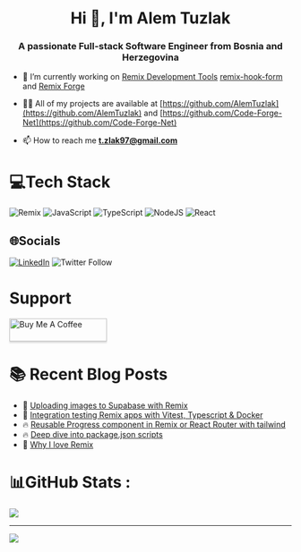 <h1 align="center">Hi 👋, I'm Alem Tuzlak</h1>
<h3 align="center">A passionate Full-stack Software Engineer from Bosnia and Herzegovina </h3>
 
- 🔭 I’m currently working on [Remix Development Tools](https://github.com/Code-Forge-Net/Remix-Dev-Tools) [remix-hook-form](https://github.com/Code-Forge-Net/remix-hook-form) and [Remix Forge](https://github.com/Code-Forge-Net/Remix-Forge)

- 👨‍💻 All of my projects are available at [https://github.com/AlemTuzlak](https://github.com/AlemTuzlak) and [https://github.com/Code-Forge-Net](https://github.com/Code-Forge-Net)

- 📫 How to reach me **t.zlak97@gmail.com**

# 💻Tech Stack
![Remix](https://img.shields.io/badge/Remix-212121?style=plastic&logo=remix&logoColor=white)  ![JavaScript](https://img.shields.io/badge/javascript-%23323330.svg?style=plastic&logo=javascript&logoColor=%23F7DF1E) ![TypeScript](https://img.shields.io/badge/typescript-%23007ACC.svg?style=plastic&logo=typescript&logoColor=white)    ![NodeJS](https://img.shields.io/badge/node.js-6DA55F?style=plastic&logo=node.js&logoColor=white)   ![React](https://img.shields.io/badge/react-%2320232a.svg?style=plastic&logo=react&logoColor=%2361DAFB)    

## 🌐Socials
[![LinkedIn](https://img.shields.io/badge/LinkedIn-%230077B5.svg?logo=linkedin&logoColor=white)](https://linkedin.com/in/https://www.linkedin.com/in/alem-tuzlak-3b7291132/) 
![Twitter Follow](https://img.shields.io/twitter/follow/AlemTuzlak59192)

# Support
<a href="https://www.buymeacoffee.com/tzlak975" target="_blank"><img src="https://www.buymeacoffee.com/assets/img/custom_images/orange_img.png" alt="Buy Me A Coffee" style="height: 41px !important;width: 174px !important;box-shadow: 0px 3px 2px 0px rgba(190, 190, 190, 0.5) !important;-webkit-box-shadow: 0px 3px 2px 0px rgba(190, 190, 190, 0.5) !important;" ></a>

# :books: Recent Blog Posts
<!-- BLOGPOSTS:START -->
 - 💯 [Uploading images to Supabase with Remix](https://alemtuzlak.hashnode.dev/uploading-images-to-supabase-with-remix)
 - 🚀 [Integration testing Remix apps with Vitest, Typescript &amp; Docker](https://alemtuzlak.hashnode.dev/integration-testing-remix-apps-with-vitest-typescript-docker)
 - 🔥 [Reusable Progress component in Remix or React Router with tailwind](https://alemtuzlak.hashnode.dev/reusable-progress-component-in-remix-or-react-router-with-tailwind)
 - 🔥 [Deep dive into package.json scripts](https://alemtuzlak.hashnode.dev/deep-dive-into-packagejson-scripts)
 - 💫 [Why I love Remix](https://alemtuzlak.hashnode.dev/why-i-love-remix)<!-- BLOGPOSTS:END -->

# 📊GitHub Stats :
 
![](https://github-readme-streak-stats.herokuapp.com/?user=AlemTuzlak&theme=radical&hide_border=false)<br/> 

---
[![](https://visitcount.itsvg.in/api?id=AlemTuzlak&icon=0&color=0)](https://visitcount.itsvg.in)

 

  <!-- Proudly created with GPRM ( https://gprm.itsvg.in ) -->
  
